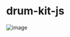 # drum-kit-js


![image](https://user-images.githubusercontent.com/87377535/199695829-f6bf9239-e593-4fc5-852e-90bf15c8f7bc.png)
